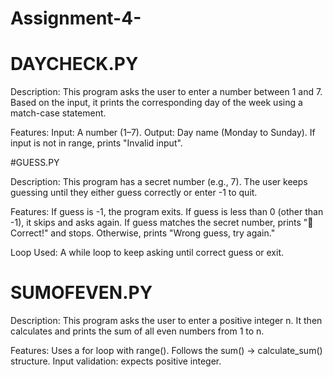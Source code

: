 # Assignment-4-
# DAYCHECK.PY

Description:
This program asks the user to enter a number between 1 and 7. Based on the input,
it prints the corresponding day of the week using a match-case statement.

Features:
Input: A number (1–7).
Output: Day name (Monday to Sunday).
If input is not in range, prints "Invalid input".


#GUESS.PY

Description:
This program has a secret number (e.g., 7). The user keeps guessing until they either guess correctly or enter -1 to quit.

Features:
If guess is -1, the program exits.
If guess is less than 0 (other than -1), it skips and asks again.
If guess matches the secret number, prints "🎉 Correct!" and stops.
Otherwise, prints "Wrong guess, try again."

Loop Used:
A while loop to keep asking until correct guess or exit.


# SUMOFEVEN.PY

Description:
This program asks the user to enter a positive integer n. It then calculates and prints the sum of all even numbers from 1 to n.

Features:
Uses a for loop with range().
Follows the sum() → calculate_sum() structure.
Input validation: expects positive integer.


